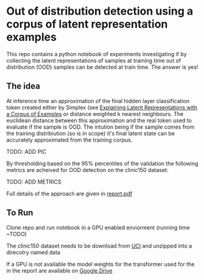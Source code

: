 # Out of distribution detection using a corpus of latent representation examples

This repo contains a python notebook of experiments investigating if by collecting the latent representations of samples at training time out of distribution (OOD) samples can be detected at train time. The answer is yes!

## The idea

At inference time an approximation of the final hidden layer classification token created either by Simplex (see [Explaining Latent Representations with a Corpus of Examples](https://arxiv.org/abs/2110.15355) or distance weighted k nearest neighbours. The euclidean distance between this approximation and the real token used to evaluate if the sample is OOD. The intution being if the sample comes from the training distribiution (so is in scope) it's final latent state can be accurately approximated from the training corpus.

TODO: ADD PIC

By thresholding based on the 95% percentiles of the validation the following metrics are acheived for OOD detection on the clinic150 dataset:

TODO: ADD METRICS

Full details of the approach are given in [report.pdf](TODO)

## To Run

Clone repo and run notebook in a GPU enabled enviorment (running time ~TODO)

The clinic150 dataset needs to be download from [UCI](https://archive.ics.uci.edu/ml/datasets/CLINC150) and unzipped into a direcotry named data

If a GPU is not available the model weights for the transformer used for the in the report are available on [Google Drive](https://drive.google.com/drive/folders/1SkcFS-a2Ocs9vb-urJiiicaIf8JIEnFu?usp=sharing)

